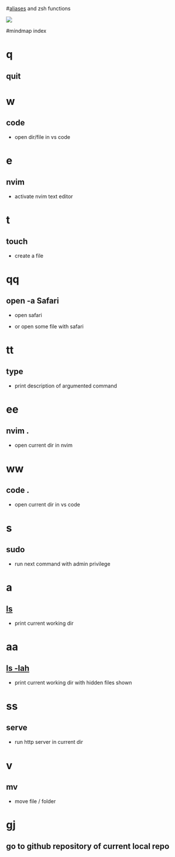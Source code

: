 #[aliases](https://my.mindnode.com/bN8QkZKsxsiqSvpWzccjX2A4qZfy14bTkKgYix6i) and zsh functions

![](http://i.imgur.com/ldMyAIL.png)

#mindmap index
# q


## quit


# w


## code

- open dir/file in vs code


# e


## nvim

- activate nvim text editor


# t


## touch

- create a file


# qq


## open -a Safari

- open safari

- or open some file with safari


# tt


## type

- print description of argumented command


# ee


## nvim .

- open current dir in nvim


# ww


## code .

- open current dir in vs code


# s


## sudo

- run next command with admin privilege


# a


## [ls](http://www.explainshell.com/explain/ls)

- print current working dir


# aa


## [ls -lah](http://www.explainshell.com/explain?cmd=ls+-lah)

- print current working dir with hidden files shown


# ss


## serve

- run http server in current dir


# v


## mv

- move file / folder


# gj


## go to github repository of current local repo

